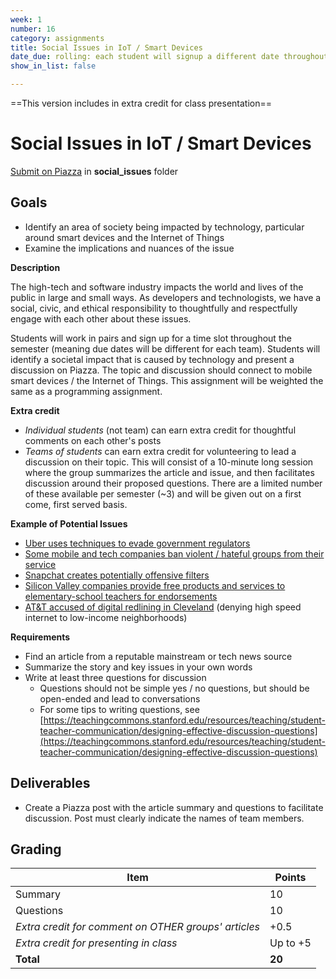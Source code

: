 ```yaml
---
week: 1
number: 16
category: assignments
title: Social Issues in IoT / Smart Devices
date_due: rolling: each student will signup a different date throughout the semester
show_in_list: false

---
```


==This version includes in extra credit for class presentation==

Social Issues in IoT / Smart Devices
============================

[Submit on Piazza](https://piazza.com) in **social_issues** folder

## Goals

- Identify an area of society being impacted by technology, particular around smart devices and the Internet of Things
- Examine the implications and nuances of the issue

**Description**

The high-tech and software industry impacts the world and lives of the public in large and small ways. As developers and technologists, we have a social, civic, and ethical responsibility to thoughtfully and respectfully engage with each other about these issues.

Students will work in pairs and sign up for a time slot throughout the semester (meaning due dates will be different for each team). Students will identify a societal impact that is caused by technology and present a discussion on Piazza. The topic and discussion should connect to mobile smart devices / the Internet of Things. This assignment will be weighted the same as a programming assignment.

**Extra credit**

- _Individual students_ (not team) can earn extra credit for thoughtful comments on each other&#39;s posts
- _Teams of students_ can earn extra credit for volunteering to lead a discussion on their topic. This will consist of a 10-minute long session where the group summarizes the article and issue, and then facilitates discussion around their proposed questions. There are a limited number of these available per semester (~3) and will be given out on a first come, first served basis.

**Example of Potential Issues**

- [Uber uses techniques to evade government regulators](https://www.nytimes.com/2017/03/03/technology/uber-greyball-program-evade-authorities.html)
- [Some mobile and tech companies ban violent / hateful groups from their service](https://www.theguardian.com/technology/2017/aug/16/daily-stormer-forced-dark-web-reddit-facebook-ban-hate-groups)
- [Snapchat creates potentially offensive filters](http://www.bbc.com/news/world-asia-37042475)
- [Silicon Valley companies provide free products and services to elementary-school teachers for endorsements](https://www.nytimes.com/2017/09/02/technology/silicon-valley-teachers-tech.html?ribbon-ad-idx=2&amp;rref=technology&amp;module=ArrowsNav&amp;contentCollection=Technology&amp;action=swipe&amp;region=FixedRight&amp;pgtype=article)
- [AT&amp;T accused of digital redlining in Cleveland](http://www.cleveland.com/business/index.ssf/2017/08/clevelanders_file_fcc_complain.html) (denying high speed internet to low-income neighborhoods)

**Requirements**

- Find an article from a reputable mainstream or tech news source
- Summarize the story and key issues in your own words
- Write at least three questions for discussion
  - Questions should not be simple yes / no questions, but should be open-ended and lead to conversations
  - For some tips to writing questions, see [https://teachingcommons.stanford.edu/resources/teaching/student-teacher-communication/designing-effective-discussion-questions](https://teachingcommons.stanford.edu/resources/teaching/student-teacher-communication/designing-effective-discussion-questions)

## Deliverables

- Create a Piazza post with the article summary and questions to facilitate discussion. Post must clearly indicate the names of team members.

## Grading

| **Item** | Points |
| --- | --- |
| Summary | 10 |
| Questions | 10 |
| _Extra credit for comment on OTHER groups&#39; articles_ | +0.5 |
| _Extra credit for presenting in class_ | Up to +5 |
| **Total** | **20** |
